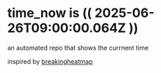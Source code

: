 # time_now is (( 2025-06-26T09:00:00.064Z ))

an automated repo that shows the currnent time

inspired by [breakingheatmap](https://github.com/breakingheatmap/breakingheatmap)